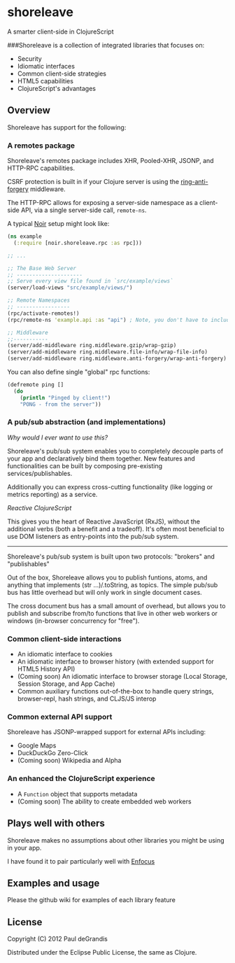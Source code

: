 shoreleave
==========

A smarter client-side in ClojureScript

###Shoreleave is a collection of integrated libraries that focuses on:

 * Security
 * Idiomatic interfaces
 * Common client-side strategies
 * HTML5 capabilities
 * ClojureScript's advantages

Overview
----------
Shoreleave has support for the following:

### A remotes package

Shoreleave's remotes package includes XHR, Pooled-XHR, JSONP, and HTTP-RPC capabilities.

CSRF protection is built in if your Clojure server is using the [ring-anti-forgery](https://github.com/weavejester/ring-anti-forgery) middleware.

The HTTP-RPC allows for exposing a server-side namespace as a client-side API, via a single server-side call, `remote-ns`.

A typical [Noir](http://www.webnoir.org/) setup might look like:

```clojure
(ns example
  (:require [noir.shoreleave.rpc :as rpc]))

;; ...

;; The Base Web Server
;; ---------------------
;; Serve every view file found in `src/example/views`
(server/load-views "src/example/views/")

;; Remote Namespaces
;; -----------------
(rpc/activate-remotes!)
(rpc/remote-ns 'example.api :as "api") ; Note, you don't have to include example.api in this .clj file

;; Middleware
;;-----------
(server/add-middleware ring.middleware.gzip/wrap-gzip)
(server/add-middleware ring.middleware.file-info/wrap-file-info)
(server/add-middleware ring.middleware.anti-forgery/wrap-anti-forgery)
```

You can also define single "global" rpc functions:

```clojure
(defremote ping []
  (do
    (println "Pinged by client!")
    "PONG - from the server"))
```

### A pub/sub abstraction (and implementations)

_Why would I ever want to use this?_

Shoreleave's pub/sub system enables you to completely decouple parts of your app and declaratively bind them together.
New features and functionalities can be built by composing pre-existing services/publishables.

Additionally you can express cross-cutting functionality (like logging or metrics reporting) as a service.


_Reactive ClojureScript_

This gives you the heart of Reactive JavaScript (RxJS), without the additional verbs (both a benefit and a tradeoff).
It's often most beneficial to use DOM listeners as entry-points into the pub/sub system.

- - -

Shoreleave's pub/sub system is built upon two protocols: "brokers" and "publishables"

Out of the box, Shoreleave allows you to publish funtions, atoms, and anything that implements (str ...)/.toString, as topics.
The simple pub/sub bus has little overhead but will only work in single document cases.

The cross document bus has a small amount of overhead, but allows you to publish and subscribe from/to functions that live in other web workers
or windows (in-browser concurrency for "free").


### Common client-side interactions

 * An idiomatic interface to cookies
 * An idiomatic interface to browser history (with extended support for HTML5 History API)
 * (Coming soon) An idiomatic interface to browser storage (Local Storage, Session Storage, and App Cache)
 * Common auxiliary functions out-of-the-box to handle query strings, browser-repl, hash strings, and CLJS/JS interop

### Common external API support

Shoreleave has JSONP-wrapped support for external APIs including:

 * Google Maps
 * DuckDuckGo Zero-Click
 * (Coming soon) Wikipedia and Alpha

### An enhanced the ClojureScript experience

 * A `Function` object that supports metadata
 * (Coming soon) The ability to create embedded web workers

Plays well with others
----------------------
Shoreleave makes no assumptions about other libraries you might be using in your app.

I have found it to pair particularly well with [Enfocus](https://github.com/ckirkendall/enfocus)


Examples and usage
------------------
Please the github wiki for examples of each library feature

License
-------
Copyright (C) 2012 Paul deGrandis

Distributed under the Eclipse Public License, the same as Clojure.

